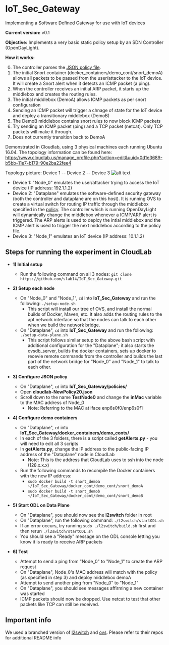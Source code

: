 # IoT_Sec_Gateway
Implementing a Software Defined Gateway for use with IoT devices

**Current version:** v0.1 

**Objective:** Implements a very basic static policy setup by an SDN Controller (OpenDayLight). 

**How it works:**

0. The controller parses the [JSON policy file](https://github.com/brytul/IoT_Sec_Gateway/blob/master/policies/cloudlab-NewPolicy20.json).
1. The initial Snort container (docker_containers/demo_cont/snort_demoA) allows all packets to be passed from the user/attacker to the IoT device. It will create a Snort alert when it detects an ICMP packet (a ping).
2.  When the controller receives an initial ARP packet, it starts up the middlebox and creates the routing rules. 
3. The initial middlebox (DemoA) allows ICMP packets as per snort configuration
4. Sending an ICMP packet will trigger a chnage of state for the IoT device and deploy a transitionary middlebox (DemoB)
5. The DemoB middlebox contains snort rules to now block ICMP packets
6. Try sending an ICMP packet (ping) and a TCP packet (netcat).  Only TCP packets will make it through.
7. Does not currently transition back to DemoA

Demonstrated in Cloudlab, using 3 physical machines each running Ubuntu 16.04. The topology information can be found here: https://www.cloudlab.us/manage_profile.php?action=edit&uuid=0d1e3689-b5bb-11e7-b179-90e2ba22fee4

Topology picture:   Device 1 -- Device 2 -- Device 3
![alt text](https://i.ibb.co/JpkNXzv/image.png)

- Device 1: "Node_0" emulates the user/attacker trying to access the IoT device (IP address: 192.1.1.2)
- Device 2: "Dataplane" emulates the software-defined security gateway (both the controller and dataplane are on this host). It is running OVS to create a virtual switch for routing IP traffic through the middlebox specified in the [policy](https://github.com/brytul/IoT_Sec_Gateway/blob/master/policies/cloudlab-NewPolicy20.json). The controller which is running OpenDayLight will dynamically change the middlebox whenever a ICMP/ARP alert is triggered.  The ARP alerts is used to deploy the intial middlebox and the ICMP alert is used to trigger the next middlebox according to the policy file.
- Device 3: "Node_1" emulates an IoT device (IP address: 10.1.1.2)


## Steps for running the experiment in CloudLab

  - **1) Initial setup**
      - Run the following command on all 3 nodes:
      `git clone https://github.com/slab14/IoT_Sec_Gateway.git`
      
  - **2) Setup each node**
  
      - On "Node_0" and "Node_1", `cd` into __IoT_Sec_Gateway__ and run the following:
      `./setup-node.sh`
        - This script will install our tree of OVS, and install the normal builds of Docker, Maven, etc.  It also adds the routing rules            to the apt network interface so that the nodes can talk to each other when we build the network bridge.  
      - On "Dataplane", `cd` into __IoT_Sec_Gateway__ and run the following:
      `./setup-data-plane.sh`
        - This script follows similar setup to the above bash script with additional configuration for the "Dataplane"; it also starts             the ovsdb_server, builds the docker containers, sets up docker to recevie remote commands from the controller and builds the              last part of the network bridge for "Node_0" and "Node_1" to talk to each other.
      
  - **3) Configure JSON policy** 
      - On "Dataplane", `cd` into __IoT_Sec_Gateway/policies/__
      - Open __cloudlab-NewPolicy20.json__ 
      - Scroll down to the name __TestNode0__ and change the __inMac__ variable to the MAC address of Node_0
        - Note: Referring to the MAC at iface enp6s0f0/enp6s0f1 
        
  - **4) Configure demo containers**
      - On "Dataplane", `cd` into __IoT_Sec_Gateway/docker_containers/demo_conts/__
      - In each of the 3 folders, there is a script called __getAlerts.py__ - you will need to edit all 3 scripts
      - In __getAlerts.py__, change the IP address to the public-facing IP address of the "Dataplane" node in CloudLab
        - Note: This is the address that CloudLab uses to ssh into the node (128.x.x.x)
      - Run the following commands to recompile the Docker containers with the new IP address:
        - `sudo docker build -t snort_demoa ~/IoT_Sec_Gateway/docker_cont/demo_cont/snort_demoA`
        - `sudo docker build -t snort_demob ~/IoT_Sec_Gateway/docker_cont/demo_cont/snort_demoB`
 
  - **5) Start ODL on Data Plane**
      - On "Dataplane", you should now see the __l2switch__ folder in root
      - On "Dataplane", run the following command: 
      `./l2switch/startODL.sh`
      - If an error occurs, try running `sudo ./l2switch/build.sh` first and then rerun `./l2switch/startODL.sh`
      - You should see a "Ready" message on the ODL console letting you know it is ready to receive ARP packets
      
  - **6) Test**
      - Attempt to send a ping from "Node_0" to "Node_1" to create the ARP request
      - On "Dataplane", Node_0's MAC address will match with the policy (as specified in step 3) and deploy middlebox demoA
      - Attempt to send another ping from "Node_0" to "Node_1" 
      - On "Dataplane", you should see messages affirming a new container was started
      - ICMP packets should now be dropped.  Use netcat to test that other packets like TCP can still be received.
      
     
## Important info

We used a branched version of [l2switch](https://github.com/slab14/l2switch/tree/slab-demo) and [ovs](https://github.com/slab14/ovs/tree/slab).  Please refer to their repos for additional README info


      
      
      


